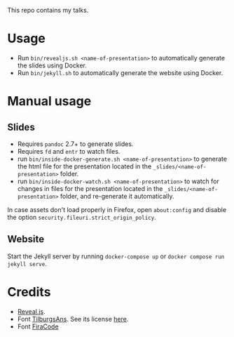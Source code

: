 This repo contains my talks.

# Usage

- Run `bin/revealjs.sh <name-of-presentation>` to automatically generate the slides using Docker.
- Run `bin/jekyll.sh` to automatically generate the website using Docker.

# Manual usage

## Slides

- Requires `pandoc` 2.7+ to generate slides.
- Requires `fd` and `entr` to watch files.
- run `bin/inside-docker-generate.sh <name-of-presentation>` to generate the html file for the presentation located in the `_slides/<name-of-presentation>` folder.
- run `bin/inside-docker-watch.sh <name-of-presentation>` to watch for changes in files for the presentation located in the `_slides/<name-of-presentation>` folder, and re-generate it automatically.

In case assets don't load properly in Firefox, open `about:config` and disable the option `security.fileuri.strict_origin_policy`.

## Website

Start the Jekyll server by running `docker-compose up` or `docker compose run jekyll serve`.

# Credits

- [Reveal.js](https://revealjs.com/).
- Font [TilburgsAns](https://www.tilburgsans.nl/). See its license [here](assets/tilburgsans/Ans%20Font%20License-AFL.pdf).
- Font [FiraCode](https://github.com/tonsky/FiraCode)
